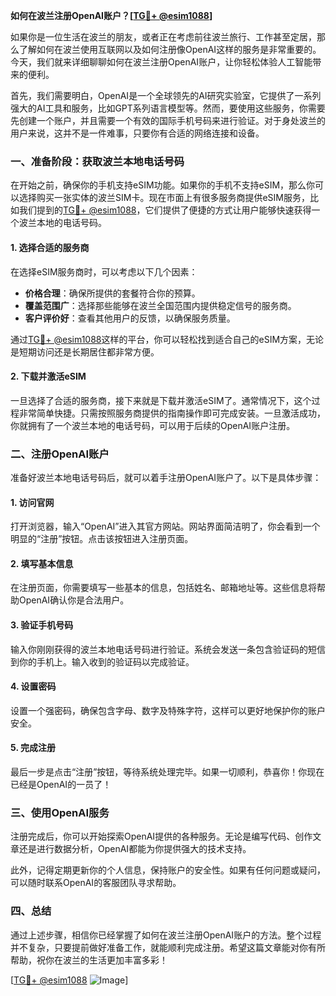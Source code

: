 **如何在波兰注册OpenAI账户？[[TG💪+ @esim1088](https://t.me/s/esim1088)]**

如果你是一位生活在波兰的朋友，或者正在考虑前往波兰旅行、工作甚至定居，那么了解如何在波兰使用互联网以及如何注册像OpenAI这样的服务是非常重要的。今天，我们就来详细聊聊如何在波兰注册OpenAI账户，让你轻松体验人工智能带来的便利。

首先，我们需要明白，OpenAI是一个全球领先的AI研究实验室，它提供了一系列强大的AI工具和服务，比如GPT系列语言模型等。然而，要使用这些服务，你需要先创建一个账户，并且需要一个有效的国际手机号码来进行验证。对于身处波兰的用户来说，这并不是一件难事，只要你有合适的网络连接和设备。

### 一、准备阶段：获取波兰本地电话号码

在开始之前，确保你的手机支持eSIM功能。如果你的手机不支持eSIM，那么你可以选择购买一张实体的波兰SIM卡。现在市面上有很多服务商提供eSIM服务，比如我们提到的[TG💪+ @esim1088](https://t.me/s/esim1088)，它们提供了便捷的方式让用户能够快速获得一个波兰本地的电话号码。

#### 1. 选择合适的服务商

在选择eSIM服务商时，可以考虑以下几个因素：
- **价格合理**：确保所提供的套餐符合你的预算。
- **覆盖范围广**：选择那些能够在波兰全国范围内提供稳定信号的服务商。
- **客户评价好**：查看其他用户的反馈，以确保服务质量。

通过[TG💪+ @esim1088](https://t.me/s/esim1088)这样的平台，你可以轻松找到适合自己的eSIM方案，无论是短期访问还是长期居住都非常方便。

#### 2. 下载并激活eSIM

一旦选择了合适的服务商，接下来就是下载并激活eSIM了。通常情况下，这个过程非常简单快捷。只需按照服务商提供的指南操作即可完成安装。一旦激活成功，你就拥有了一个波兰本地的电话号码，可以用于后续的OpenAI账户注册。

### 二、注册OpenAI账户

准备好波兰本地电话号码后，就可以着手注册OpenAI账户了。以下是具体步骤：

#### 1. 访问官网

打开浏览器，输入“OpenAI”进入其官方网站。网站界面简洁明了，你会看到一个明显的“注册”按钮。点击该按钮进入注册页面。

#### 2. 填写基本信息

在注册页面，你需要填写一些基本的信息，包括姓名、邮箱地址等。这些信息将帮助OpenAI确认你是合法用户。

#### 3. 验证手机号码

输入你刚刚获得的波兰本地电话号码进行验证。系统会发送一条包含验证码的短信到你的手机上。输入收到的验证码以完成验证。

#### 4. 设置密码

设置一个强密码，确保包含字母、数字及特殊字符，这样可以更好地保护你的账户安全。

#### 5. 完成注册

最后一步是点击“注册”按钮，等待系统处理完毕。如果一切顺利，恭喜你！你现在已经是OpenAI的一员了！

### 三、使用OpenAI服务

注册完成后，你可以开始探索OpenAI提供的各种服务。无论是编写代码、创作文章还是进行数据分析，OpenAI都能为你提供强大的技术支持。

此外，记得定期更新你的个人信息，保持账户的安全性。如果有任何问题或疑问，可以随时联系OpenAI的客服团队寻求帮助。

### 四、总结

通过上述步骤，相信你已经掌握了如何在波兰注册OpenAI账户的方法。整个过程并不复杂，只要提前做好准备工作，就能顺利完成注册。希望这篇文章能对你有所帮助，祝你在波兰的生活更加丰富多彩！

[[TG💪+ @esim1088](https://t.me/s/esim1088) ![Image](https://i.postimg.cc/4NQfJmqS/Snipaste-2025-05-13-00-14-12.png)]